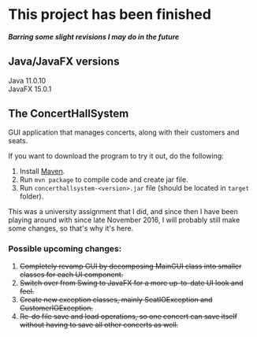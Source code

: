 This project has been finished
======
##### Barring some slight revisions I may do in the future

## Java/JavaFX versions
Java 11.0.10  
JavaFX 15.0.1

## The ConcertHallSystem
GUI application that manages concerts, along with their customers and seats.

If you want to download the program to try it out, do the following:

1. Install [Maven](https://maven.apache.org/download.cgi).
2. Run `mvn package` to compile code and create jar file.
4. Run `concerthallsystem-<version>.jar` file (should be located in `target` folder).

This was a university assignment that I did, and since then I have been playing around with since late November 2016, I will probably still make some changes, so that's why it's here.

### Possible upcoming changes:

1. ~~Completely revamp GUI by decomposing MainGUI class into smaller classes for each UI component.~~ 
2. ~~Switch over from Swing to JavaFX for a more up-to-date UI look and feel.~~
3. ~~Create new exception classes, mainly SeatIOException and CustomerIOException.~~
4. ~~Re-do file save and load operations, so one concert can save itself without having to save all other concerts as well.~~
